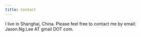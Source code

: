 ```yaml
---
title: Contact
---
```


I live in Shanghai, China. Please feel free to contact me by email: Jason.Ng.Lee AT gmail DOT com.
